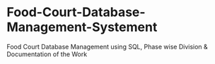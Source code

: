 # Food-Court-Database-Management-Systement
Food Court Database Management using SQL, Phase wise Division &amp; Documentation of the Work  
